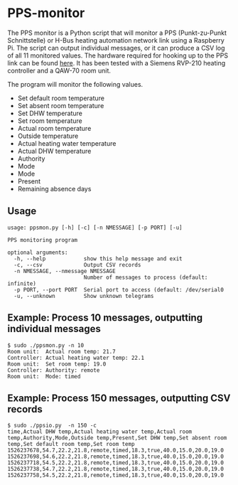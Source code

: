 # PPS-monitor

The PPS monitor is a Python script that will monitor a PPS
(Punkt-zu-Punkt Schnittstelle) or H-Bus heating automation network link
using a Raspberry Pi.
The script can output individual messages, or it can produce a CSV log
of all 11 monitored values.
The hardware required for hooking up to the PPS link can be found
[here](https://github.com/fredlcore/bsb_lan).
It has been tested with a Siemens RVP-210 heating controller and a QAW-70
room unit.

The program will monitor the following values.

* Set default room temperature
* Set absent room temperature
* Set DHW temperature
* Set room temperature
* Actual room temperature
* Outside temperature
* Actual heating water temperature
* Actual DHW temperature
* Authority
* Mode
* Mode
* Present
* Remaining absence days

## Usage
```
usage: ppsmon.py [-h] [-c] [-n NMESSAGE] [-p PORT] [-u]

PPS monitoring program

optional arguments:
  -h, --help            show this help message and exit
  -c, --csv             Output CSV records
  -n NMESSAGE, --nmessage NMESSAGE
                        Number of messages to process (default: infinite)
  -p PORT, --port PORT  Serial port to access (default: /dev/serial0
  -u, --unknown         Show unknown telegrams
```

## Example: Process 10 messages, outputting individual messages
```
$ sudo ./ppsmon.py -n 10
Room unit:  Actual room temp: 21.7
Controller: Actual heating water temp: 22.1
Room unit:  Set room temp: 19.0
Controller: Authority: remote
Room unit:  Mode: timed
```

## Example: Process 150 messages, outputting CSV records
```
$ sudo ./ppsio.py  -n 150 -c
time,Actual DHW temp,Actual heating water temp,Actual room temp,Authority,Mode,Outside temp,Present,Set DHW temp,Set absent room temp,Set default room temp,Set room temp
1526237678,54.7,22.2,21.8,remote,timed,18.3,true,40.0,15.0,20.0,19.0
1526237698,54.6,22.2,21.8,remote,timed,18.3,true,40.0,15.0,20.0,19.0
1526237718,54.5,22.2,21.8,remote,timed,18.3,true,40.0,15.0,20.0,19.0
1526237738,54.7,22.2,21.8,remote,timed,18.3,true,40.0,15.0,20.0,19.0
1526237758,54.5,22.2,21.8,remote,timed,18.3,true,40.0,15.0,20.0,19.0
```
